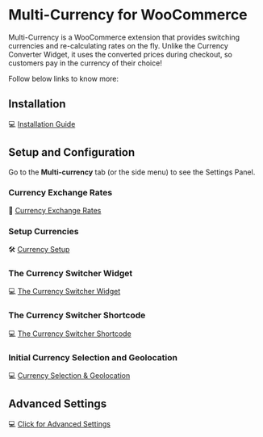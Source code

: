 #   **Multi-Currency for WooCommerce**

Multi-Currency is a WooCommerce extension that provides switching currencies and re-calculating rates on the fly. Unlike the Currency Converter Widget, it uses the converted prices during checkout, so customers pay in the currency of their choice!

Follow below links to know more:

##  **Installation**

:computer: <a href= "https://docs.woocommerce.com/document/multi-currency/#section-1" target= "_blank">Installation Guide</a>

##  **Setup and Configuration**

Go to the **Multi-currency** tab (or the side menu) to see the Settings Panel.

### **Currency Exchange Rates**

:currency_exchange: <a href= "https://docs.woocommerce.com/document/multi-currency/#section-3" target= "_blank">Currency Exchange Rates</a>

### **Setup Currencies**

:hammer_and_wrench: <a href= "https://docs.woocommerce.com/document/multi-currency/#section-4" target= "_blank">Currency Setup</a>

### **The Currency Switcher Widget**

:computer: <a href= "https://docs.woocommerce.com/document/multi-currency/#section-5" target= "_blank">The Currency Switcher Widget</a>

### **The Currency Switcher Shortcode**

:computer: <a href= "https://docs.woocommerce.com/document/multi-currency/#section-6" target= "_blank">The Currency Switcher Shortcode</a>

### **Initial Currency Selection and Geolocation**

:computer: <a href= "https://docs.woocommerce.com/document/multi-currency/#section-7" target= "_blank">Currency Selection & Geolocation</a>

##  **Advanced Settings**

:computer: <a href= "https://docs.woocommerce.com/document/multi-currency/#section-8" target= "_blank">Click for Advanced Settings</a>

